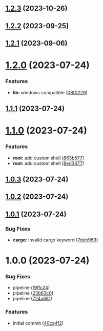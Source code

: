 ## [1.2.3](https://github.com/RouHim/super-shell-rs/compare/v1.2.2...v1.2.3) (2023-10-26)

## [1.2.2](https://github.com/RouHim/super-shell-rs/compare/v1.2.1...v1.2.2) (2023-09-25)

## [1.2.1](https://github.com/RouHim/super-shell-rs/compare/v1.2.0...v1.2.1) (2023-09-06)

# [1.2.0](https://github.com/RouHim/super-shell-rs/compare/v1.1.1...v1.2.0) (2023-07-24)


### Features

* **lib:** windows compatible ([08f0229](https://github.com/RouHim/super-shell-rs/commit/08f0229cd0c5fa3508ea62ad8662240309629dff))

## [1.1.1](https://github.com/RouHim/super-shell-rs/compare/v1.1.0...v1.1.1) (2023-07-24)

# [1.1.0](https://github.com/RouHim/super-shell-rs/compare/v1.0.3...v1.1.0) (2023-07-24)


### Features

* **root:** add custom shell ([863b577](https://github.com/RouHim/super-shell-rs/commit/863b577defeec2677219651cb76bfd516adb6634))
* **root:** add custom shell ([8ed3477](https://github.com/RouHim/super-shell-rs/commit/8ed3477a73c350dac205338c4b809672fb3a3581))

## [1.0.3](https://github.com/RouHim/super-shell-rs/compare/v1.0.2...v1.0.3) (2023-07-24)

## [1.0.2](https://github.com/RouHim/super-shell-rs/compare/v1.0.1...v1.0.2) (2023-07-24)

## [1.0.1](https://github.com/RouHim/super-shell-rs/compare/v1.0.0...v1.0.1) (2023-07-24)


### Bug Fixes

* **cargo:** invalid cargo keyword ([7deb969](https://github.com/RouHim/super-shell-rs/commit/7deb969e6c12296acf645dc3a8db4b57b3d23dc1))

# 1.0.0 (2023-07-24)


### Bug Fixes

* pipeline ([f9ffc24](https://github.com/RouHim/super-shell-rs/commit/f9ffc240919c3eba44fc4cf06732f8e0d568d87b))
* pipeline ([23b63c0](https://github.com/RouHim/super-shell-rs/commit/23b63c04146c46c62043abaab81e1e8f703eca98))
* pipeline ([724a681](https://github.com/RouHim/super-shell-rs/commit/724a681e9c7db95c5635cfdad6618287a1c06d31))


### Features

* initial commit ([40ca4f2](https://github.com/RouHim/super-shell-rs/commit/40ca4f2110cfaf5b8e97e7c4d594be28b910c7a6))
